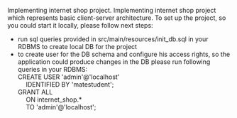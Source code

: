Implementing internet shop project.
Implementing internet shop project which represents basic client-server architecture.
To set up the project, so you could start it locally, please follow next steps:
* run sql queries provided in src/main/resources/init_db.sql in your RDBMS to create local DB for the project
* to create user for the DB schema and configure his access rights, so the application could produce changes in the DB please run following queries in your RDBMS:<br>
    CREATE USER 'admin'@'localhost'<br>
      &emsp; IDENTIFIED BY 'matestudent';<br>
    GRANT ALL<br>
      &emsp; ON internet_shop.*<br>
      &emsp; TO 'admin'@'localhost';
